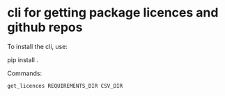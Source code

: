 # cli for getting package licences and github repos

To install the cli, use:

pip install .

Commands:
```
get_licences REQUIREMENTS_DIR CSV_DIR
```

